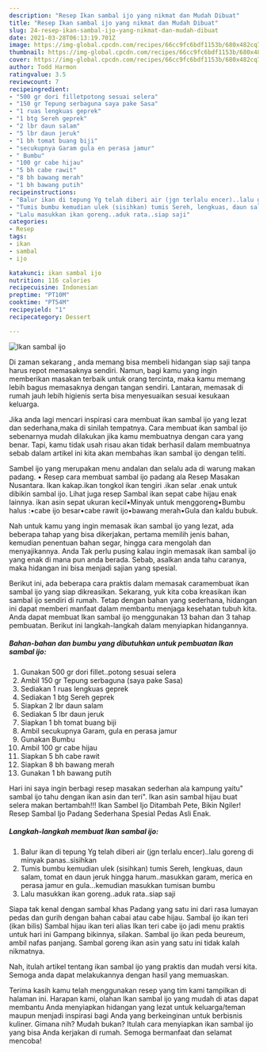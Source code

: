 ```yaml
---
description: "Resep Ikan sambal ijo yang nikmat dan Mudah Dibuat"
title: "Resep Ikan sambal ijo yang nikmat dan Mudah Dibuat"
slug: 24-resep-ikan-sambal-ijo-yang-nikmat-dan-mudah-dibuat
date: 2021-03-28T06:13:19.701Z
image: https://img-global.cpcdn.com/recipes/66cc9fc6bdf1153b/680x482cq70/ikan-sambal-ijo-foto-resep-utama.jpg
thumbnail: https://img-global.cpcdn.com/recipes/66cc9fc6bdf1153b/680x482cq70/ikan-sambal-ijo-foto-resep-utama.jpg
cover: https://img-global.cpcdn.com/recipes/66cc9fc6bdf1153b/680x482cq70/ikan-sambal-ijo-foto-resep-utama.jpg
author: Todd Harmon
ratingvalue: 3.5
reviewcount: 7
recipeingredient:
- "500 gr dori filletpotong sesuai selera"
- "150 gr Tepung serbaguna saya pake Sasa"
- "1 ruas lengkuas geprek"
- "1 btg Sereh geprek"
- "2 lbr daun salam"
- "5 lbr daun jeruk"
- "1 bh tomat buang biji"
- "secukupnya Garam gula en perasa jamur"
- " Bumbu"
- "100 gr cabe hijau"
- "5 bh cabe rawit"
- "8 bh bawang merah"
- "1 bh bawang putih"
recipeinstructions:
- "Balur ikan di tepung Yg telah diberi air (jgn terlalu encer)..lalu goreng di minyak panas..sisihkan"
- "Tumis bumbu kemudian ulek (sisihkan) tumis Sereh, lengkuas, daun salam, tomat en daun jeruk hingga harum..masukkan garam, merica en perasa jamur en gula...kemudian masukkan tumisan bumbu"
- "Lalu masukkan ikan goreng..aduk rata..siap saji"
categories:
- Resep
tags:
- ikan
- sambal
- ijo

katakunci: ikan sambal ijo 
nutrition: 116 calories
recipecuisine: Indonesian
preptime: "PT10M"
cooktime: "PT54M"
recipeyield: "1"
recipecategory: Dessert

---
```



![Ikan sambal ijo](https://img-global.cpcdn.com/recipes/66cc9fc6bdf1153b/680x482cq70/ikan-sambal-ijo-foto-resep-utama.jpg)

Di zaman  sekarang , anda memang bisa membeli hidangan siap saji tanpa harus repot memasaknya sendiri. Namun, bagi kamu yang ingin memberikan masakan terbaik untuk orang tercinta, maka kamu memang lebih bagus memasaknya dengan tangan sendiri. Lantaran, memasak di rumah jauh lebih higienis serta bisa menyesuaikan sesuai kesukaan keluarga.

Jika anda lagi mencari inspirasi cara membuat ikan sambal ijo yang lezat dan sederhana,maka di sinilah tempatnya. Cara membuat ikan sambal ijo  sebenarnya mudah dilakukan jika kamu membuatnya dengan cara yang benar. Tapi, kamu tidak usah risau akan tidak berhasil dalam membuatnya 
sebab dalam artikel ini kita akan membahas ikan sambal ijo dengan teliti.  

Sambel ijo yang merupakan menu andalan dan selalu ada di warung makan padang. • Resep cara membuat sambal ijo padang ala Resep Masakan Nusantara. Ikan kakap.ikan tongkol ikan tengiri .ikan selar .enak untuk dibikin sambal ijo. Lihat juga resep Sambal ikan sepat cabe hijau enak lainnya. ikan asin sepat ukuran kecil•Minyak untuk menggoreng•Bumbu halus :•cabe ijo besar•cabe rawit ijo•bawang merah•Gula dan kaldu bubuk.

Nah untuk kamu yang ingin memasak ikan sambal ijo yang lezat, ada beberapa tahap yang bisa dikerjakan, pertama memilih jenis bahan, kemudian penentuan bahan segar, hingga cara mengolah dan menyajikannya. Anda Tak perlu pusing kalau ingin memasak ikan sambal ijo yang enak di mana pun anda berada. Sebab, asalkan anda  tahu caranya, maka hidangan ini bisa menjadi sajian yang spesial.

Berikut ini, ada beberapa cara praktis  dalam memasak caramembuat ikan sambal ijo yang siap dikreasikan. Sekarang, yuk kita coba kreasikan ikan sambal ijo sendiri di rumah. Tetap dengan bahan yang sederhana, hidangan ini dapat memberi manfaat dalam membantu menjaga kesehatan tubuh kita. Anda dapat membuat Ikan sambal ijo menggunakan 13 bahan dan 3 tahap pembuatan. Berikut ini langkah-langkah dalam menyiapkan hidangannya.

<!--inarticleads1-->

##### Bahan-bahan dan bumbu yang dibutuhkan untuk pembuatan Ikan sambal ijo:

1. Gunakan 500 gr dori fillet..potong sesuai selera
1. Ambil 150 gr Tepung serbaguna (saya pake Sasa)
1. Sediakan 1 ruas lengkuas geprek
1. Sediakan 1 btg Sereh geprek
1. Siapkan 2 lbr daun salam
1. Sediakan 5 lbr daun jeruk
1. Siapkan 1 bh tomat buang biji
1. Ambil secukupnya Garam, gula en perasa jamur
1. Gunakan  Bumbu
1. Ambil 100 gr cabe hijau
1. Siapkan 5 bh cabe rawit
1. Siapkan 8 bh bawang merah
1. Gunakan 1 bh bawang putih


Hari ini saya ingin berbagi resep masakan sederhan ala kampung yaitu&#34; sambal ijo tahu dengan ikan asin dan teri&#34;. Ikan asin sambal hijau buat selera makan bertambah!!! Ikan Sambel Ijo Ditambah Pete, Bikin Ngiler! Resep Sambal Ijo Padang Sederhana Spesial Pedas Asli Enak. 

<!--inarticleads2-->

##### Langkah-langkah membuat Ikan sambal ijo:

1. Balur ikan di tepung Yg telah diberi air (jgn terlalu encer)..lalu goreng di minyak panas..sisihkan
1. Tumis bumbu kemudian ulek (sisihkan) tumis Sereh, lengkuas, daun salam, tomat en daun jeruk hingga harum..masukkan garam, merica en perasa jamur en gula...kemudian masukkan tumisan bumbu
1. Lalu masukkan ikan goreng..aduk rata..siap saji


Siapa tak kenal dengan sambal khas Padang yang satu ini dari rasa lumayan pedas dan gurih dengan bahan cabai atau cabe hijau. Sambal ijo ikan teri (ikan bilis) Sambal hijau ikan teri alias Ikan teri cabe ijo jadi menu praktis untuk hari ini Gampang bikinnya, silakan. Sambal ijo ikan peda beureum, ambil nafas panjang. Sambal goreng ikan asin yang satu ini tidak kalah nikmatnya. 

Nah, itulah artikel tentang  ikan sambal ijo  yang praktis dan mudah versi kita. Semoga anda dapat melakukannya dengan hasil yang memuaskan. 

Terima kasih kamu telah menggunakan resep yang tim kami tampilkan di halaman ini. Harapan kami, olahan  Ikan sambal ijo yang mudah di atas dapat membantu Anda menyiapkan hidangan yang lezat untuk keluarga/teman maupun menjadi inspirasi bagi Anda yang berkeinginan untuk berbisnis kuliner. Gimana nih? Mudah bukan? Itulah cara menyiapkan ikan sambal ijo yang bisa Anda kerjakan di rumah. Semoga bermanfaat dan selamat mencoba!


